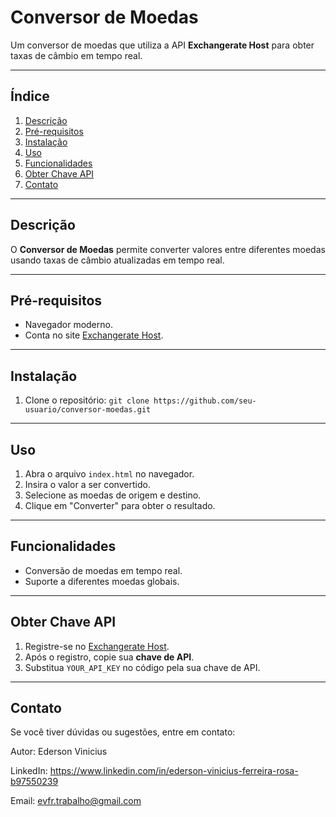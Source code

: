 # Conversor de Moedas

Um conversor de moedas que utiliza a API **Exchangerate Host** para obter taxas de câmbio em tempo real.

---

## Índice

1. [Descrição](#descrição)  
2. [Pré-requisitos](#pré-requisitos)  
3. [Instalação](#instalação)  
4. [Uso](#uso)  
5. [Funcionalidades](#funcionalidades)  
6. [Obter Chave API](#obter-chave-api)  
7. [Contato](#contato)

---

## Descrição

O **Conversor de Moedas** permite converter valores entre diferentes moedas usando taxas de câmbio atualizadas em tempo real.

---

## Pré-requisitos

- Navegador moderno.  
- Conta no site [Exchangerate Host](https://exchangerate.host/).  

---

## Instalação

1. Clone o repositório:
   `git clone https://github.com/seu-usuario/conversor-moedas.git`


---

## Uso

1. Abra o arquivo `index.html` no navegador.  
2. Insira o valor a ser convertido.  
3. Selecione as moedas de origem e destino.  
4. Clique em "Converter" para obter o resultado.  

---

## Funcionalidades

- Conversão de moedas em tempo real.  
- Suporte a diferentes moedas globais.  

---

## Obter Chave API

1. Registre-se no [Exchangerate Host](https://exchangerate.host/).  
2. Após o registro, copie sua **chave de API**.  
3. Substitua `YOUR_API_KEY` no código pela sua chave de API.

---

## Contato

Se você tiver dúvidas ou sugestões, entre em contato:

Autor: Ederson Vinicius

LinkedIn: https://www.linkedin.com/in/ederson-vinicius-ferreira-rosa-b97550239

Email: evfr.trabalho@gmail.com
